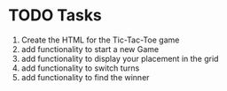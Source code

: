 # TODO Tasks 

1. Create the HTML for the Tic-Tac-Toe game
2. add functionality to start a new Game
3. add functionality to display your placement in the grid
4. add functionality to switch turns
5. add functionality to find the winner
